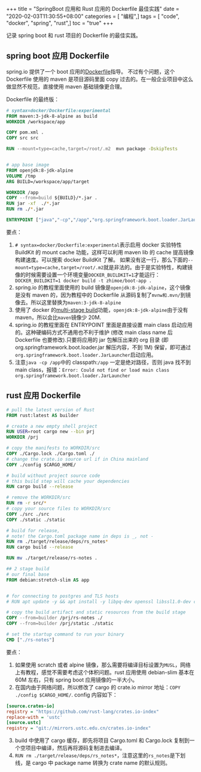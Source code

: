 +++
title = "SpringBoot 应用和 Rust 应用的 Dockerfile 最佳实践"
date = "2020-02-03T11:30:55+08:00"
categories = [ "编程",]
tags = [ "code", "docker", "spring", "rust",]
toc = "true"
+++


记录 spring boot 和 rust 项目的 Dockerfile 的最佳实践。

## spring boot 应用 Dockerfile
spring.io 提供了一个 boot 应用的[Dockerfile](https://spring.io/guides/topicals/spring-boot-docker)指导。
不过有个问题，这个 Dockerfile 使用的 maven 是项目源码里面 copy 过去的。在一般企业项目中这么做显然不规范，直接使用 maven 基础镜像更合理。

<!--more-->

Dockerfile 的最终版：
```Dockerfile
# syntax=docker/Dockerfile:experimental
FROM maven:3-jdk-8-alpine as build
WORKDIR /workspace/app

COPY pom.xml .
COPY src src

RUN --mount=type=cache,target=/root/.m2  mvn package -DskipTests


# app base image
FROM openjdk:8-jdk-alpine
VOLUME /tmp
ARG BUILD=/workspace/app/target

WORKDIR /app
COPY --from=build ${BUILD}/*.jar .
RUN jar -xf  ./*.jar
RUN rm ./*.jar

ENTRYPOINT ["java","-cp","/app","org.springframework.boot.loader.JarLauncher"]

```
要点：

1. `# syntax=docker/Dockerfile:experimental`表示启用 docker 实验特性 BuildKit 的 mount cache 功能，这样可以利用 maven lib 的 cache 提高镜像构建速度。可以搜索 docker BuildKit 了解。
如果没有这一行，那么下面的`--mount=type=cache,target=/root/.m2`就是非法的。由于是实验特性，构建镜像的时候需要设置一个环境变量`DOCKER_BUILDKIT=1`才能运行：` DOCKER_BUILDKIT=1 docker build -t zhimoe/boot-app .`
2. spring.io 的教程里面使用的 build 镜像是`openjdk:8-jdk-alpine`，这个镜像是没有 maven 的，因为教程中的 Dockerfile 从源码复制了`mvnw和.mvn/`到镜像去。所以这里替换为`maven:3-jdk-8-alpine`
3. 使用了 docker 的[multi-stage build](https://docs.docker.com/develop/develop-images/multistage-build/)功能，`openjdk:8-jdk-alpine`由于没有 maven，所以会比`maven`镜像少 20M.
4. spring.io 的教程里面在 ENTRYPOINT 里面是直接设置 main class 启动应用的。这种硬编码方式不通用也不利于维护 (修改 main class name 后 Dockerfile 也要修改).只要将应用的 jar 包解压出来的 org 目录 (即 org.springframework.boot.loader.jar 解压内容，不到 1M) 保留，即可通过`org.springframework.boot.loader.JarLauncher`启动应用。
5. 注意`java -cp /app`中的 classpath:`/app` 一定是绝对路径，否则 java 找不到 main class，报错：`Error: Could not find or load main class org.springframework.boot.loader.JarLauncher`

## rust 应用 Dockerfile

```Dockerfile
# pull the latest version of Rust
FROM rust:latest AS builder

# create a new empty shell project
RUN USER=root cargo new --bin prj
WORKDIR /prj

# copy the manifests to WORKDIR/src
COPY ./Cargo.lock ./Cargo.toml ./
# change the crate.io source url if in China mainland
COPY ./config $CARGO_HOME/

# build without project source code
# this build step will cache your dependencies
RUN cargo build --release

# remove the WORKDIR/src
RUN rm -r src/*
# copy your source files to WORKDIR/src
COPY ./src ./src
COPY ./static ./static

# build for release, 
# note! the Cargo.toml package name in deps is _, not -
RUN rm ./target/release/deps/rs_notes*
RUN cargo build --release

RUN mv ./target/release/rs-notes .

## 2 stage build
# our final base
FROM debian:stretch-slim AS app


# for connecting to postgres and TLS hosts
# RUN apt update -y && apt install -y libpq-dev openssl libssl1.0-dev ca-certificates

# copy the build artifact and static resources from the build stage
COPY --from=builder /prj/rs-notes ./
COPY --from=builder /prj/static ./static

# set the startup command to run your binary
CMD ["./rs-notes"]

```

要点：
1. 如果使用 scratch 或者 alpine 镜像，那么需要将编译目标设置为`MUSL`，网络上有教程，感觉不需要考虑这个体积问题。rust 应用使用 debian-slim 基本在 60M 左右，只有 spring boot 应用镜像的一半大小。
2. 在国内由于网络问题，所以修改了 cargo 的 crate.io mirror 地址：`COPY ./config $CARGO_HOME/`. config 内容如下：
```ini
[source.crates-io]
registry = "https://github.com/rust-lang/crates.io-index"
replace-with = 'ustc'
[source.ustc]
registry = "git://mirrors.ustc.edu.cn/crates.io-index"

```
3. build 中使用了 cargo 缓存，即先将项目 Cargo.toml 和 Cargo.lock 复制到一个空项目中编译，然后再将源码复制进去编译。
4. `RUN rm ./target/release/deps/rs_notes*`，注意这里的`rs_notes`是下划线，是 cargo 中 package name 转换为 crate name 的默认规则。